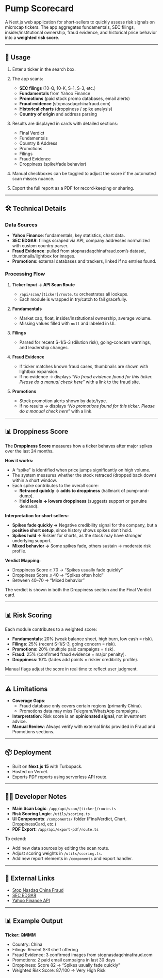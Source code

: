 # Pump Scorecard  

A Next.js web application for short-sellers to quickly assess risk signals on microcap tickers. The app aggregates fundamentals, SEC filings, insider/institutional ownership, fraud evidence, and historical price behavior into a **weighted risk score**.  

---

## 🚀 Usage  

1. Enter a ticker in the search box.  
2. The app scans:  
   - **SEC filings** (10-Q, 10-K, S-1, S-3, etc.)  
   - **Fundamentals** from Yahoo Finance  
   - **Promotions** (paid stock promo databases, email alerts)  
   - **Fraud evidence** (stopnasdaqchinafraud.com)  
   - **Historical charts** (droppiness / spike analysis)  
   - **Country of origin** and address parsing  
3. Results are displayed in cards with detailed sections:  
   - Final Verdict  
   - Fundamentals  
   - Country & Address  
   - Promotions  
   - Filings  
   - Fraud Evidence  
   - Droppiness (spike/fade behavior)  

4. Manual checkboxes can be toggled to adjust the score if the automated scan misses nuance.  
5. Export the full report as a PDF for record-keeping or sharing.  

---

## 🛠️ Technical Details  

### Data Sources  

- **Yahoo Finance**: fundamentals, key statistics, chart data.  
- **SEC EDGAR**: filings scraped via API, company addresses normalized with custom country parser.  
- **Fraud Evidence**: pulled from stopnasdaqchinafraud.com’s dataset, thumbnails/lightbox for images.  
- **Promotions**: external databases and trackers, linked if no entries found.  

### Processing Flow  

1. **Ticker Input → API Scan Route**  
   - `/api/scan/[ticker]/route.ts` orchestrates all lookups.  
   - Each module is wrapped in try/catch to fail gracefully.  

2. **Fundamentals**  
   - Market cap, float, insider/institutional ownership, average volume.  
   - Missing values filled with `null` and labeled in UI.  

3. **Filings**  
   - Parsed for recent S-1/S-3 (dilution risk), going-concern warnings, and leadership changes.  

4. **Fraud Evidence**  
   - If ticker matches known fraud cases, thumbnails are shown with lightbox expansion.  
   - If no evidence → displays *“No fraud evidence found for this ticker. Please do a manual check here”* with a link to the fraud site.  

5. **Promotions**  
   - Stock promotion alerts shown by date/type.  
   - If no results → displays *“No promotions found for this ticker. Please do a manual check here”* with a link.  

---

## 📊 Droppiness Score  

The **Droppiness Score** measures how a ticker behaves after major spikes over the last 24 months.  

**How it works:**  
- A “spike” is identified when price jumps significantly on high volume.  
- The system measures whether the stock retraced (dropped back down) within a short window.  
- Each spike contributes to the overall score:  
  - **Retraced quickly → adds to droppiness** (hallmark of pump-and-dump).  
  - **Held levels → lowers droppiness** (suggests support or genuine demand).  

**Interpretation for short sellers:**  
- **Spikes fade quickly →** Negative credibility signal for the company, but a **positive short setup**, since history shows spikes don’t hold.  
- **Spikes hold →** Riskier for shorts, as the stock may have stronger underlying support.  
- **Mixed behavior →** Some spikes fade, others sustain → moderate risk profile.  

**Verdict Mapping:**  
- Droppiness Score ≥ 70 → “Spikes usually fade quickly”  
- Droppiness Score ≤ 40 → “Spikes often hold”  
- Between 40–70 → “Mixed behavior”  

The verdict is shown in both the Droppiness section and the Final Verdict card.  

---

## 📊 Risk Scoring  

Each module contributes to a weighted score:  

- **Fundamentals**: 20% (weak balance sheet, high burn, low cash = risk).  
- **Filings**: 25% (recent S-1/S-3, going concern = risk).  
- **Promotions**: 20% (multiple paid campaigns = risk).  
- **Fraud**: 25% (confirmed fraud evidence = major penalty).  
- **Droppiness**: 10% (fades add points = riskier credibility profile).  

Manual flags adjust the score in real time to reflect user judgment.  

---

## ⚠️ Limitations  

- **Coverage Gaps**:  
  - Fraud database only covers certain regions (primarily China).  
  - Promotions data may miss Telegram/WhatsApp campaigns.  
- **Interpretation**: Risk score is an **opinionated signal**, not investment advice.  
- **Manual Review**: Always verify with external links provided in Fraud and Promotions sections.  

---

## 📦 Deployment  

- Built on **Next.js 15** with Turbopack.  
- Hosted on Vercel.  
- Exports PDF reports using serverless API route.  

---

## 👨‍💻 Developer Notes  

- **Main Scan Logic**: `/app/api/scan/[ticker]/route.ts`  
- **Risk Scoring Logic**: `/utils/scoring.ts`  
- **UI Components**: `/components/` folder (FinalVerdict, Chart, DroppinessCard, etc.)  
- **PDF Export**: `/app/api/export-pdf/route.ts`  

To extend:  
- Add new data sources by editing the scan route.  
- Adjust scoring weights in `/utils/scoring.ts`.  
- Add new report elements in `/components` and export handler.  

---

## 🔗 External Links  

- [Stop Nasdaq China Fraud](https://www.stopnasdaqchinafraud.com/)  
- [SEC EDGAR](https://www.sec.gov/edgar/searchedgar/companysearch.html)  
- [Yahoo Finance API](https://github.com/gadicc/node-yahoo-finance2)  

---

## 📊 Example Output  

**Ticker: QMMM**  
- Country: China  
- Filings: Recent S-3 shelf offering  
- Fraud Evidence: 3 confirmed images from stopnasdaqchinafraud.com  
- Promotions: 2 paid email campaigns in last 30 days  
- Droppiness: Score 82 → “Spikes usually fade quickly”  
- Weighted Risk Score: 87/100 → Very High Risk  
